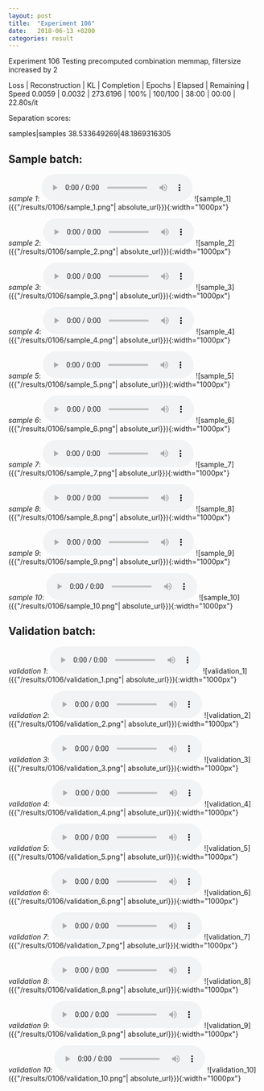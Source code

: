 ```yaml
---
layout: post
title:  "Experiment 106"
date:   2018-06-13 +0200
categories: result
---
```

Experiment 106
Testing precomputed combination memmap, filtersize increased by 2

Loss | Reconstruction | KL | Completion | Epochs | Elapsed | Remaining | Speed
0.0059 | 0.0032 | 273.6196 | 100% | 100/100 | 38:00 | 00:00 | 22.80s/it

Separation scores:

samples|samples
38.533649269|48.1869316305

## **Sample batch**:
_sample 1_:
<audio src="/ResultsOverview/results/0106/sample_1.wav" controls preload></audio>
![sample_1]({{"/results/0106/sample_1.png"| absolute_url}}){:width="1000px"}

_sample 2_:
<audio src="/ResultsOverview/results/0106/sample_2.wav" controls preload></audio>
![sample_2]({{"/results/0106/sample_2.png"| absolute_url}}){:width="1000px"}

_sample 3_:
<audio src="/ResultsOverview/results/0106/sample_3.wav" controls preload></audio>
![sample_3]({{"/results/0106/sample_3.png"| absolute_url}}){:width="1000px"}

_sample 4_:
<audio src="/ResultsOverview/results/0106/sample_4.wav" controls preload></audio>
![sample_4]({{"/results/0106/sample_4.png"| absolute_url}}){:width="1000px"}

_sample 5_:
<audio src="/ResultsOverview/results/0106/sample_5.wav" controls preload></audio>
![sample_5]({{"/results/0106/sample_5.png"| absolute_url}}){:width="1000px"}

_sample 6_:
<audio src="/ResultsOverview/results/0106/sample_6.wav" controls preload></audio>
![sample_6]({{"/results/0106/sample_6.png"| absolute_url}}){:width="1000px"}

_sample 7_:
<audio src="/ResultsOverview/results/0106/sample_7.wav" controls preload></audio>
![sample_7]({{"/results/0106/sample_7.png"| absolute_url}}){:width="1000px"}

_sample 8_:
<audio src="/ResultsOverview/results/0106/sample_8.wav" controls preload></audio>
![sample_8]({{"/results/0106/sample_8.png"| absolute_url}}){:width="1000px"}

_sample 9_:
<audio src="/ResultsOverview/results/0106/sample_9.wav" controls preload></audio>
![sample_9]({{"/results/0106/sample_9.png"| absolute_url}}){:width="1000px"}

_sample 10_:
<audio src="/ResultsOverview/results/0106/sample_10.wav" controls preload></audio>
![sample_10]({{"/results/0106/sample_10.png"| absolute_url}}){:width="1000px"}

## **Validation batch**:
_validation 1_:
<audio src="/ResultsOverview/results/0106/validation_1.wav" controls preload></audio>
![validation_1]({{"/results/0106/validation_1.png"| absolute_url}}){:width="1000px"}

_validation 2_:
<audio src="/ResultsOverview/results/0106/validation_2.wav" controls preload></audio>
![validation_2]({{"/results/0106/validation_2.png"| absolute_url}}){:width="1000px"}

_validation 3_:
<audio src="/ResultsOverview/results/0106/validation_3.wav" controls preload></audio>
![validation_3]({{"/results/0106/validation_3.png"| absolute_url}}){:width="1000px"}

_validation 4_:
<audio src="/ResultsOverview/results/0106/validation_4.wav" controls preload></audio>
![validation_4]({{"/results/0106/validation_4.png"| absolute_url}}){:width="1000px"}

_validation 5_:
<audio src="/ResultsOverview/results/0106/validation_5.wav" controls preload></audio>
![validation_5]({{"/results/0106/validation_5.png"| absolute_url}}){:width="1000px"}

_validation 6_:
<audio src="/ResultsOverview/results/0106/validation_6.wav" controls preload></audio>
![validation_6]({{"/results/0106/validation_6.png"| absolute_url}}){:width="1000px"}

_validation 7_:
<audio src="/ResultsOverview/results/0106/validation_7.wav" controls preload></audio>
![validation_7]({{"/results/0106/validation_7.png"| absolute_url}}){:width="1000px"}

_validation 8_:
<audio src="/ResultsOverview/results/0106/validation_8.wav" controls preload></audio>
![validation_8]({{"/results/0106/validation_8.png"| absolute_url}}){:width="1000px"}

_validation 9_:
<audio src="/ResultsOverview/results/0106/validation_9.wav" controls preload></audio>
![validation_9]({{"/results/0106/validation_9.png"| absolute_url}}){:width="1000px"}

_validation 10_:
<audio src="/ResultsOverview/results/0106/validation_10.wav" controls preload></audio>
![validation_10]({{"/results/0106/validation_10.png"| absolute_url}}){:width="1000px"}
